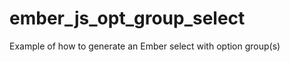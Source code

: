ember_js_opt_group_select
=========================

Example of how to generate an Ember select with option group(s)
